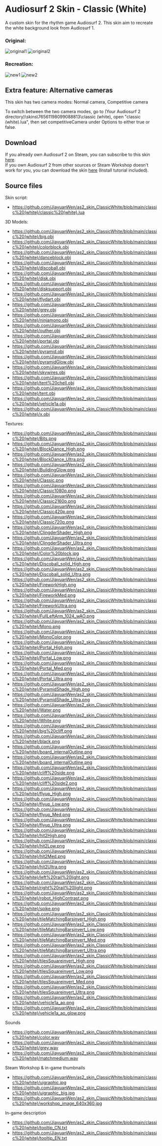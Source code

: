 # Audiosurf 2 Skin - Classic (White)
A custom skin for the rhythm game Audiosurf 2. This skin aim to recreate the white background look from Audiosurf 1.

### Original:
![original1](https://external-content.duckduckgo.com/iu/?u=https%3A%2F%2Fi.ytimg.com%2Fvi%2Fy_0vG9o-M0M%2Fmaxresdefault.jpg&f=1&nofb=1 )
![original2](https://external-content.duckduckgo.com/iu/?u=https%3A%2F%2Fapps4win.com%2Fwp-content%2Fuploads%2F2019%2F08%2Faudiosurf-13144-2.jpg&f=1&nofb=1)

### Recreation:
![new1](https://steamuserimages-a.akamaihd.net/ugc/1858301496484151855/D2B0E1EB307A5E45D399CFAF39BE24ED4AA4EAE6/?imw=5000&imh=5000&ima=fit&impolicy=Letterbox&imcolor=#000000&letterbox=false)
![new2](https://steamuserimages-a.akamaihd.net/ugc/1858301496484370532/597C448FB1F83C553BDE7242CDBEAD8355DD8DAF/?imw=5000&imh=5000&ima=fit&impolicy=Letterbox&imcolor=#000000&letterbox=false)
## Extra feature: Alternative cameras
This skin has two camera modes: Normal camera, Competitive camera

To switch between the two camera modes, go to (Your Audiosurf 2 directory)\skins\76561198099088813\classic (white), open "classic (white).lua", then set competitiveCamera under Options to either true or false.

## Download
If you already own Audiosurf 2 on Steam, you can subscribe to this skin [here](https://steamcommunity.com/sharedfiles/filedetails/?id=1157230034).
<br>
If you own Audiosurf 2 from other sources or Steam Workshop doesn't work for you, you can download the skin [here](https://github.com/JiayuanWen/as2_skin_ClassicWhite/releases/tag/release) (Install tutorial included).

## Source files
Skin script: 
* https://github.com/JiayuanWen/as2_skin_ClassicWhite/blob/main/classic%20(white)/classic%20(white).lua

3D Models:
* https://github.com/JiayuanWen/as2_skin_ClassicWhite/blob/main/classic%20(white)/big.obj
* https://github.com/JiayuanWen/as2_skin_ClassicWhite/blob/main/classic%20(white)/colorblock.obj
* https://github.com/JiayuanWen/as2_skin_ClassicWhite/blob/main/classic%20(white)/danceblock.obj
* https://github.com/JiayuanWen/as2_skin_ClassicWhite/blob/main/classic%20(white)/discoball.obj
* https://github.com/JiayuanWen/as2_skin_ClassicWhite/blob/main/classic%20(white)/disk.obj
* https://github.com/JiayuanWen/as2_skin_ClassicWhite/blob/main/classic%20(white)/disksupport.obj
* https://github.com/JiayuanWen/as2_skin_ClassicWhite/blob/main/classic%20(white)/flydart.obj
* https://github.com/JiayuanWen/as2_skin_ClassicWhite/blob/main/classic%20(white)/grey.obj
* https://github.com/JiayuanWen/as2_skin_ClassicWhite/blob/main/classic%20(white)/ninjamono.obj
* https://github.com/JiayuanWen/as2_skin_ClassicWhite/blob/main/classic%20(white)/outher.obj
* https://github.com/JiayuanWen/as2_skin_ClassicWhite/blob/main/classic%20(white)/portal.obj
* https://github.com/JiayuanWen/as2_skin_ClassicWhite/blob/main/classic%20(white)/pyramid.obj
* https://github.com/JiayuanWen/as2_skin_ClassicWhite/blob/main/classic%20(white)/pyramidGlow.obj
* https://github.com/JiayuanWen/as2_skin_ClassicWhite/blob/main/classic%20(white)/skywires.obj
* https://github.com/JiayuanWen/as2_skin_ClassicWhite/blob/main/classic%20(white)/tent%20chell.obj
* https://github.com/JiayuanWen/as2_skin_ClassicWhite/blob/main/classic%20(white)/tent.obj
* https://github.com/JiayuanWen/as2_skin_ClassicWhite/blob/main/classic%20(white)/vehicle1a.obj
* https://github.com/JiayuanWen/as2_skin_ClassicWhite/blob/main/classic%20(white)/x.obj

Textures:
* https://github.com/JiayuanWen/as2_skin_ClassicWhite/blob/main/classic%20(white)/Bits.png
* https://github.com/JiayuanWen/as2_skin_ClassicWhite/blob/main/classic%20(white)/BlockDance_High.png
* https://github.com/JiayuanWen/as2_skin_ClassicWhite/blob/main/classic%20(white)/BlockDance_Ultra.png
* https://github.com/JiayuanWen/as2_skin_ClassicWhite/blob/main/classic%20(white)/BuildingGlow.png
* https://github.com/JiayuanWen/as2_skin_ClassicWhite/blob/main/classic%20(white)/Classic.png
* https://github.com/JiayuanWen/as2_skin_ClassicWhite/blob/main/classic%20(white)/Classic1080p.png
* https://github.com/JiayuanWen/as2_skin_ClassicWhite/blob/main/classic%20(white)/Classic2160p.png
* https://github.com/JiayuanWen/as2_skin_ClassicWhite/blob/main/classic%20(white)/Classic420p.png
* https://github.com/JiayuanWen/as2_skin_ClassicWhite/blob/main/classic%20(white)/Classic720p.png
* https://github.com/JiayuanWen/as2_skin_ClassicWhite/blob/main/classic%20(white)/ClingderShader_High.png
* https://github.com/JiayuanWen/as2_skin_ClassicWhite/blob/main/classic%20(white)/ClingderShader_Ultra.png
* https://github.com/JiayuanWen/as2_skin_ClassicWhite/blob/main/classic%20(white)/Color%20block.jpg
* https://github.com/JiayuanWen/as2_skin_ClassicWhite/blob/main/classic%20(white)/Discoball_solid_High.png
* https://github.com/JiayuanWen/as2_skin_ClassicWhite/blob/main/classic%20(white)/Discoball_solid_Ultra.png
* https://github.com/JiayuanWen/as2_skin_ClassicWhite/blob/main/classic%20(white)/FireworkHigh.png
* https://github.com/JiayuanWen/as2_skin_ClassicWhite/blob/main/classic%20(white)/FireworkMed.png
* https://github.com/JiayuanWen/as2_skin_ClassicWhite/blob/main/classic%20(white)/FireworkUltra.png
* https://github.com/JiayuanWen/as2_skin_ClassicWhite/blob/main/classic%20(white)/FullLeftArm_1024_wAO.png
* https://github.com/JiayuanWen/as2_skin_ClassicWhite/blob/main/classic%20(white)/Mono.png
* https://github.com/JiayuanWen/as2_skin_ClassicWhite/blob/main/classic%20(white)/MonoColor.png
* https://github.com/JiayuanWen/as2_skin_ClassicWhite/blob/main/classic%20(white)/Portal_High.png
* https://github.com/JiayuanWen/as2_skin_ClassicWhite/blob/main/classic%20(white)/Portal_Low.png
* https://github.com/JiayuanWen/as2_skin_ClassicWhite/blob/main/classic%20(white)/Portal_Med.png
* https://github.com/JiayuanWen/as2_skin_ClassicWhite/blob/main/classic%20(white)/Portal_Ultra.png
* https://github.com/JiayuanWen/as2_skin_ClassicWhite/blob/main/classic%20(white)/PyramidShade_High.png
* https://github.com/JiayuanWen/as2_skin_ClassicWhite/blob/main/classic%20(white)/PyramidShade_Ultra.png
* https://github.com/JiayuanWen/as2_skin_ClassicWhite/blob/main/classic%20(white)/Water.png
* https://github.com/JiayuanWen/as2_skin_ClassicWhite/blob/main/classic%20(white)/White.png
* https://github.com/JiayuanWen/as2_skin_ClassicWhite/blob/main/classic%20(white)/big%20cliff.png
* https://github.com/JiayuanWen/as2_skin_ClassicWhite/blob/main/classic%20(white)/black.png
* https://github.com/JiayuanWen/as2_skin_ClassicWhite/blob/main/classic%20(white)/board_internalOutline.png
* https://github.com/JiayuanWen/as2_skin_ClassicWhite/blob/main/classic%20(white)/board_internalOutline.png
* https://github.com/JiayuanWen/as2_skin_ClassicWhite/blob/main/classic%20(white)/cliff%20side.png
* https://github.com/JiayuanWen/as2_skin_ClassicWhite/blob/main/classic%20(white)/cliff%20side2.png
* https://github.com/JiayuanWen/as2_skin_ClassicWhite/blob/main/classic%20(white)/flyup_High.png
* https://github.com/JiayuanWen/as2_skin_ClassicWhite/blob/main/classic%20(white)/flyup_Low.png
* https://github.com/JiayuanWen/as2_skin_ClassicWhite/blob/main/classic%20(white)/flyup_Med.png
* https://github.com/JiayuanWen/as2_skin_ClassicWhite/blob/main/classic%20(white)/flyup_Ultra.png
* https://github.com/JiayuanWen/as2_skin_ClassicWhite/blob/main/classic%20(white)/hit2High.png
* https://github.com/JiayuanWen/as2_skin_ClassicWhite/blob/main/classic%20(white)/hit2Low.png
* https://github.com/JiayuanWen/as2_skin_ClassicWhite/blob/main/classic%20(white)/hit2Med.png
* https://github.com/JiayuanWen/as2_skin_ClassicWhite/blob/main/classic%20(white)/hit2Ultra.png
* https://github.com/JiayuanWen/as2_skin_ClassicWhite/blob/main/classic%20(white)/left%20rail%20light.png
* https://github.com/JiayuanWen/as2_skin_ClassicWhite/blob/main/classic%20(white)/right%20rail%20light.png
* https://github.com/JiayuanWen/as2_skin_ClassicWhite/blob/main/classic%20(white)/robot_HighContrast.png
* https://github.com/JiayuanWen/as2_skin_ClassicWhite/blob/main/classic%20(white)/spike.png
* https://github.com/JiayuanWen/as2_skin_ClassicWhite/blob/main/classic%20(white)/tileMatchingBarsinvert_High.png
* https://github.com/JiayuanWen/as2_skin_ClassicWhite/blob/main/classic%20(white)/tileMatchingBarsinvert_Low.png
* https://github.com/JiayuanWen/as2_skin_ClassicWhite/blob/main/classic%20(white)/tileMatchingBarsinvert_Med.png
* https://github.com/JiayuanWen/as2_skin_ClassicWhite/blob/main/classic%20(white)/tileMatchingBarsinvert_Ultra.png
* https://github.com/JiayuanWen/as2_skin_ClassicWhite/blob/main/classic%20(white)/tilesSquareinvert_High.png
* https://github.com/JiayuanWen/as2_skin_ClassicWhite/blob/main/classic%20(white)/tilesSquareinvert_Low.png
* https://github.com/JiayuanWen/as2_skin_ClassicWhite/blob/main/classic%20(white)/tilesSquareinvert_Med.png
* https://github.com/JiayuanWen/as2_skin_ClassicWhite/blob/main/classic%20(white)/tilesSquareinvert_Ultra.png
* https://github.com/JiayuanWen/as2_skin_ClassicWhite/blob/main/classic%20(white)/vehicle1a_ao.png
* https://github.com/JiayuanWen/as2_skin_ClassicWhite/blob/main/classic%20(white)/vehicle1a_ao_glow.png

Sounds
* https://github.com/JiayuanWen/as2_skin_ClassicWhite/blob/main/classic%20(white)/color.wav
* https://github.com/JiayuanWen/as2_skin_ClassicWhite/blob/main/classic%20(white)/grey.wav
* https://github.com/JiayuanWen/as2_skin_ClassicWhite/blob/main/classic%20(white)/matchmedium.wav

Steam Workshop & in-game thumbnails
* https://github.com/JiayuanWen/as2_skin_ClassicWhite/blob/main/classic%20(white)/uigraphic.jpg
* https://github.com/JiayuanWen/as2_skin_ClassicWhite/blob/main/classic%20(white)/uigraphic_big.jpg
* https://github.com/JiayuanWen/as2_skin_ClassicWhite/blob/main/classic%20(white)/workshop_image_640x360.jpg

In-game description
* https://github.com/JiayuanWen/as2_skin_ClassicWhite/blob/main/classic%20(white)/tooltip_CN.txt
* https://github.com/JiayuanWen/as2_skin_ClassicWhite/blob/main/classic%20(white)/tooltip_EN.txt
